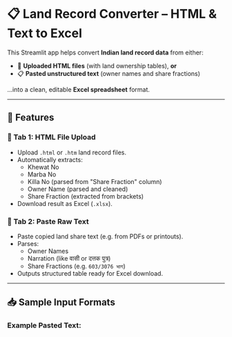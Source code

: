 # 📋 Land Record Converter – HTML & Text to Excel

This Streamlit app helps convert **Indian land record data** from either:

- 📂 **Uploaded HTML files** (with land ownership tables), **or**
- 📋 **Pasted unstructured text** (owner names and share fractions)

…into a clean, editable **Excel spreadsheet** format.

---

## 🚀 Features

### 🔹 Tab 1: HTML File Upload
- Upload `.html` or `.htm` land record files.
- Automatically extracts:
  - Khewat No
  - Marba No
  - Killa No (parsed from "Share Fraction" column)
  - Owner Name (parsed and cleaned)
  - Share Fraction (extracted from brackets)
- Download result as Excel (`.xlsx`).

### 🔹 Tab 2: Paste Raw Text
- Paste copied land share text (e.g. from PDFs or printouts).
- Parses:
  - Owner Names
  - Narration (like वासी or दत्तक पुत्र)
  - Share Fractions (e.g. `603/3076 भाग`)
- Outputs structured table ready for Excel download.

---

## 📥 Sample Input Formats

### Example Pasted Text:

